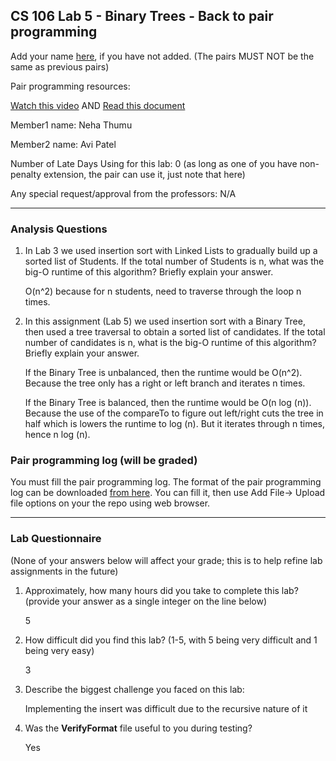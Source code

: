## CS 106 Lab 5 - Binary Trees - Back to pair programming

Add your name [here](https://docs.google.com/spreadsheets/d/1LHZOr9Jjvd6Ps-9_n5Wk4FLxz_cNuv8qAHpRjL71lo0/edit?usp=sharing), if you have not added. (The pairs MUST NOT be the same as previous pairs)

Pair programming resources: 

[Watch this video](https://drive.google.com/file/d/14buip5KWRc0963UfReaJCfKsG5mapiBW/view) AND
[Read this document](https://drive.google.com/file/d/1UFoy62RRCVqUbdS_lzwlOtkgu8eL_NjA/view?usp=sharing)

Member1 name: Neha Thumu

Member2 name: Avi Patel

Number of Late Days Using for this lab: 0
(as long as one of you have non-penalty extension, the pair can use it, just note that here)

Any special request/approval from the professors: N/A

---

### Analysis Questions

1. In Lab 3 we used insertion sort with Linked Lists to gradually build up
a sorted list of Students. If the total number of Students is n, what was the big-O runtime
of this algorithm? Briefly explain your answer.

	O(n^2) because for n students, need to traverse through the loop n times. 

2. In this assignment (Lab 5) we used insertion sort with a Binary Tree, then
used a tree traversal to obtain a sorted list of candidates. If the total
number of candidates is n, what is the big-O runtime of this algorithm? Briefly 
explain your answer.

	If the Binary Tree is unbalanced, then the runtime would be O(n^2). Because the tree only has a right or left branch and iterates n times. 
	
	If the Binary Tree is balanced, then the runtime would be O(n log (n)). Because the use of the compareTo to figure out left/right cuts the tree in half which is lowers the runtime to log (n). But it iterates through n times, hence n log (n). 

### Pair programming log (will be graded)
You must fill the pair programming log. The format of the pair programming log can be downloaded [from here](https://drive.google.com/file/d/18iMHmSW7zJMoVBThzoKmvNCzPIA93lAR/view?usp=sharing). You can fill it, then use Add File-> Upload file options on your the repo using web browser. 

---

### Lab Questionnaire

(None of your answers below will affect your grade; this is to help refine lab
assignments in the future)

1. Approximately, how many hours did you take to complete this lab? (provide
  your answer as a single integer on the line below)
  	
	5 

2. How difficult did you find this lab? (1-5, with 5 being very difficult and 1
  being very easy)
  	
	3 

3. Describe the biggest challenge you faced on this lab:
	
	Implementing the insert was difficult due to the recursive nature of it 

4. Was the **VerifyFormat** file useful to you during testing?
	
	Yes 
